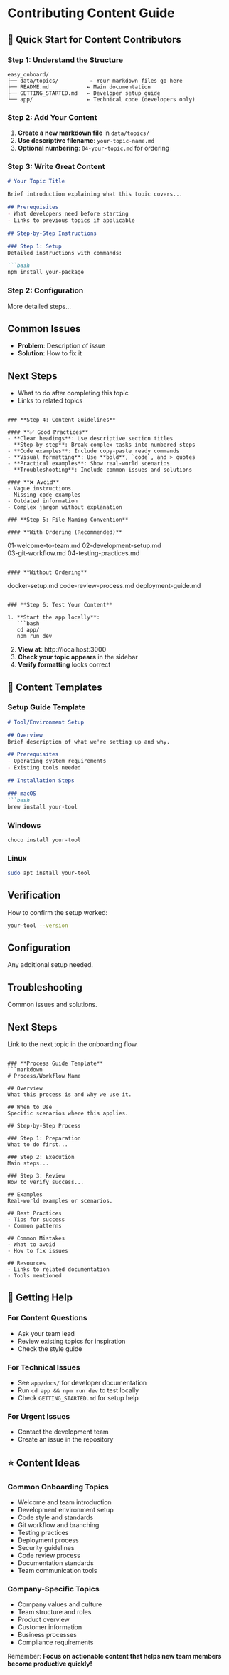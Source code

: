 # Contributing Content Guide

## 🎯 Quick Start for Content Contributors

### **Step 1: Understand the Structure**

```
easy_onboard/
├── data/topics/          ← Your markdown files go here
├── README.md            ← Main documentation
├── GETTING_STARTED.md   ← Developer setup guide
└── app/                 ← Technical code (developers only)
```

### **Step 2: Add Your Content**

1. **Create a new markdown file** in `data/topics/`
2. **Use descriptive filename**: `your-topic-name.md`
3. **Optional numbering**: `04-your-topic.md` for ordering

### **Step 3: Write Great Content**

```markdown
# Your Topic Title

Brief introduction explaining what this topic covers...

## Prerequisites
- What developers need before starting
- Links to previous topics if applicable

## Step-by-Step Instructions

### Step 1: Setup
Detailed instructions with commands:

```bash
npm install your-package
```

### Step 2: Configuration
More detailed steps...

## Common Issues
- **Problem**: Description of issue
- **Solution**: How to fix it

## Next Steps
- What to do after completing this topic
- Links to related topics
```

### **Step 4: Content Guidelines**

#### **✅ Good Practices**
- **Clear headings**: Use descriptive section titles
- **Step-by-step**: Break complex tasks into numbered steps  
- **Code examples**: Include copy-paste ready commands
- **Visual formatting**: Use **bold**, `code`, and > quotes
- **Practical examples**: Show real-world scenarios
- **Troubleshooting**: Include common issues and solutions

#### **❌ Avoid**
- Vague instructions
- Missing code examples
- Outdated information
- Complex jargon without explanation

### **Step 5: File Naming Convention**

#### **With Ordering (Recommended)**
```
01-welcome-to-team.md
02-development-setup.md  
03-git-workflow.md
04-testing-practices.md
```

#### **Without Ordering**
```
docker-setup.md
code-review-process.md
deployment-guide.md
```

### **Step 6: Test Your Content**

1. **Start the app locally**:
   ```bash
   cd app/
   npm run dev
   ```

2. **View at**: http://localhost:3000
3. **Check your topic appears** in the sidebar
4. **Verify formatting** looks correct

## 📝 Content Templates

### **Setup Guide Template**
```markdown
# Tool/Environment Setup

## Overview
Brief description of what we're setting up and why.

## Prerequisites
- Operating system requirements
- Existing tools needed

## Installation Steps

### macOS
```bash
brew install your-tool
```

### Windows
```bash
choco install your-tool
```

### Linux
```bash
sudo apt install your-tool
```

## Verification
How to confirm the setup worked:
```bash
your-tool --version
```

## Configuration
Any additional setup needed.

## Troubleshooting
Common issues and solutions.

## Next Steps
Link to the next topic in the onboarding flow.
```

### **Process Guide Template**
```markdown
# Process/Workflow Name

## Overview
What this process is and why we use it.

## When to Use
Specific scenarios where this applies.

## Step-by-Step Process

### Step 1: Preparation
What to do first...

### Step 2: Execution  
Main steps...

### Step 3: Review
How to verify success...

## Examples
Real-world examples or scenarios.

## Best Practices
- Tips for success
- Common patterns

## Common Mistakes
- What to avoid
- How to fix issues

## Resources
- Links to related documentation
- Tools mentioned
```

## 🤝 Getting Help

### **For Content Questions**
- Ask your team lead
- Review existing topics for inspiration
- Check the style guide

### **For Technical Issues**
- See `app/docs/` for developer documentation
- Run `cd app && npm run dev` to test locally
- Check `GETTING_STARTED.md` for setup help

### **For Urgent Issues**
- Contact the development team
- Create an issue in the repository

## ⭐ Content Ideas

### **Common Onboarding Topics**
- Welcome and team introduction
- Development environment setup
- Code style and standards
- Git workflow and branching
- Testing practices
- Deployment process
- Security guidelines
- Code review process
- Documentation standards
- Team communication tools

### **Company-Specific Topics**
- Company values and culture
- Team structure and roles
- Product overview
- Customer information
- Business processes
- Compliance requirements

Remember: **Focus on actionable content that helps new team members become productive quickly!**
